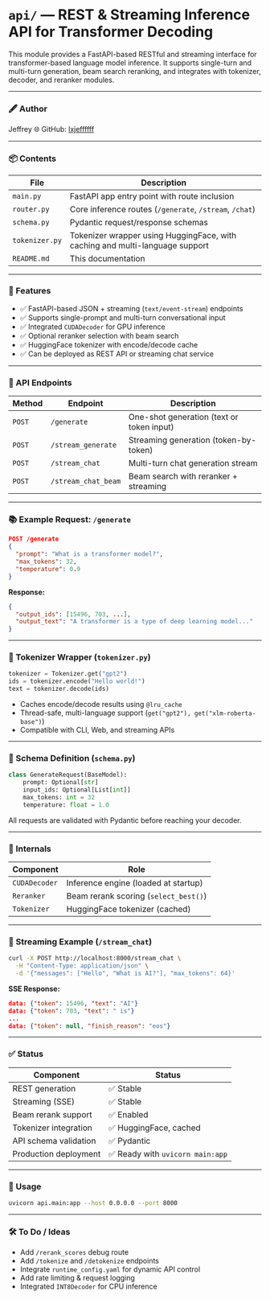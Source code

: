 # `api/` — REST & Streaming Inference API for Transformer Decoding

This module provides a FastAPI-based RESTful and streaming interface for transformer-based language model inference. It supports single-turn and multi-turn generation, beam search reranking, and integrates with tokenizer, decoder, and reranker modules.

---

### 🖋️ Author
Jeffrey
🌐 GitHub: [lxjeffffff](https://github.com/lxjeffffff)

---

### 📦 Contents

| File              | Description |
|-------------------|-------------|
| `main.py`         | FastAPI app entry point with route inclusion |
| `router.py`       | Core inference routes (`/generate`, `/stream`, `/chat`) |
| `schema.py`       | Pydantic request/response schemas |
| `tokenizer.py`    | Tokenizer wrapper using HuggingFace, with caching and multi-language support |
| `README.md`       | This documentation |

---

### 🚀 Features

- ✅ FastAPI-based JSON + streaming (`text/event-stream`) endpoints
- ✅ Supports single-prompt and multi-turn conversational input
- ✅ Integrated `CUDADecoder` for GPU inference
- ✅ Optional reranker selection with beam search
- ✅ HuggingFace tokenizer with encode/decode cache
- ✅ Can be deployed as REST API or streaming chat service

---

### 📄 API Endpoints

| Method | Endpoint              | Description                        |
|--------|------------------------|------------------------------------|
| `POST` | `/generate`            | One-shot generation (text or token input) |
| `POST` | `/stream_generate`     | Streaming generation (token-by-token)     |
| `POST` | `/stream_chat`         | Multi-turn chat generation stream         |
| `POST` | `/stream_chat_beam`    | Beam search with reranker + streaming     |

---

### 📚 Example Request: `/generate`

```json
POST /generate
{
  "prompt": "What is a transformer model?",
  "max_tokens": 32,
  "temperature": 0.9
}
```

**Response:**

```json
{
  "output_ids": [15496, 703, ...],
  "output_text": "A transformer is a type of deep learning model..."
}
```

---

### 🧠 Tokenizer Wrapper (`tokenizer.py`)

```python
tokenizer = Tokenizer.get("gpt2")
ids = tokenizer.encode("Hello world!")
text = tokenizer.decode(ids)
```

- Caches encode/decode results using `@lru_cache`
- Thread-safe, multi-language support (`get("gpt2"), get("xlm-roberta-base")`)
- Compatible with CLI, Web, and streaming APIs

---

### 🧩 Schema Definition (`schema.py`)

```python
class GenerateRequest(BaseModel):
    prompt: Optional[str]
    input_ids: Optional[List[int]]
    max_tokens: int = 32
    temperature: float = 1.0
```

All requests are validated with Pydantic before reaching your decoder.

---

### 🔄 Internals

| Component  | Role                              |
|------------|-----------------------------------|
| `CUDADecoder` | Inference engine (loaded at startup) |
| `Reranker` | Beam rerank scoring (`select_best()`)   |
| `Tokenizer` | HuggingFace tokenizer (cached)     |

---

### 🧪 Streaming Example (`/stream_chat`)

```bash
curl -X POST http://localhost:8000/stream_chat \
  -H "Content-Type: application/json" \
  -d '{"messages": ["Hello", "What is AI?"], "max_tokens": 64}'
```

**SSE Response:**
```json
data: {"token": 15496, "text": "AI"}
data: {"token": 703, "text": " is"}
...
data: {"token": null, "finish_reason": "eos"}
```

---

### ✅ Status

| Component             | Status |
|------------------------|--------|
| REST generation        | ✅ Stable |
| Streaming (SSE)        | ✅ Stable |
| Beam rerank support    | ✅ Enabled |
| Tokenizer integration  | ✅ HuggingFace, cached |
| API schema validation  | ✅ Pydantic |
| Production deployment  | ✅ Ready with `uvicorn main:app` |

---

### 📘 Usage

```bash
uvicorn api.main:app --host 0.0.0.0 --port 8000
```

---

### 🛠️ To Do / Ideas

- Add `/rerank_scores` debug route
- Add `/tokenize` and `/detokenize` endpoints
- Integrate `runtime_config.yaml` for dynamic API control
- Add rate limiting & request logging
- Integrated `INT8Decoder` for CPU inference
